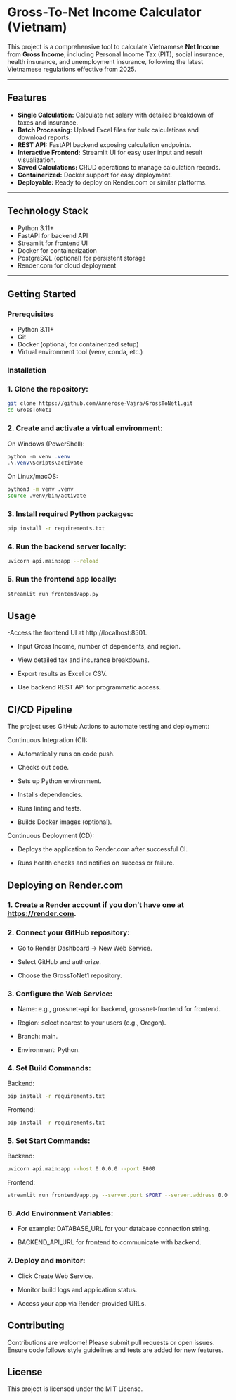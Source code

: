 # Gross-To-Net Income Calculator (Vietnam)

This project is a comprehensive tool to calculate Vietnamese **Net Income** from **Gross Income**, including Personal Income Tax (PIT), social insurance, health insurance, and unemployment insurance, following the latest Vietnamese regulations effective from 2025.

---

## Features

- **Single Calculation:** Calculate net salary with detailed breakdown of taxes and insurance.
- **Batch Processing:** Upload Excel files for bulk calculations and download reports.
- **REST API:** FastAPI backend exposing calculation endpoints.
- **Interactive Frontend:** Streamlit UI for easy user input and result visualization.
- **Saved Calculations:** CRUD operations to manage calculation records.
- **Containerized:** Docker support for easy deployment.
- **Deployable:** Ready to deploy on Render.com or similar platforms.

---

## Technology Stack

- Python 3.11+
- FastAPI for backend API
- Streamlit for frontend UI
- Docker for containerization
- PostgreSQL (optional) for persistent storage
- Render.com for cloud deployment

---

## Getting Started

### Prerequisites

- Python 3.11+
- Git
- Docker (optional, for containerized setup)
- Virtual environment tool (venv, conda, etc.)

### Installation

### 1. Clone the repository:
```bash
git clone https://github.com/Annerose-Vajra/GrossToNet1.git
cd GrossToNet1
```
### 2. Create and activate a virtual environment:

On Windows (PowerShell):

```powershell
python -m venv .venv
.\.venv\Scripts\activate
```
On Linux/macOS:

```bash
python3 -m venv .venv
source .venv/bin/activate
```
### 3. Install required Python packages:

```bash
pip install -r requirements.txt
```
### 4. Run the backend server locally:

```bash
uvicorn api.main:app --reload
```
### 5. Run the frontend app locally:
```bash
streamlit run frontend/app.py
```
## Usage
  -Access the frontend UI at http://localhost:8501.
  
  - Input Gross Income, number of dependents, and region.
  
  - View detailed tax and insurance breakdowns.
  
  - Export results as Excel or CSV.
  
  - Use backend REST API for programmatic access.

## CI/CD Pipeline
The project uses GitHub Actions to automate testing and deployment:

 Continuous Integration (CI):

  - Automatically runs on code push.

  - Checks out code.

  - Sets up Python environment.

  - Installs dependencies.

  - Runs linting and tests.

  - Builds Docker images (optional).

Continuous Deployment (CD):

  - Deploys the application to Render.com after successful CI.

  - Runs health checks and notifies on success or failure.

## Deploying on Render.com
### 1. Create a Render account if you don’t have one at https://render.com.

### 2. Connect your GitHub repository:

 - Go to Render Dashboard → New Web Service.

 - Select GitHub and authorize.

 - Choose the GrossToNet1 repository.

### 3. Configure the Web Service:

 - Name: e.g., grossnet-api for backend, grossnet-frontend for frontend.
  
 - Region: select nearest to your users (e.g., Oregon).
  
 - Branch: main.
  
 - Environment: Python.

### 4. Set Build Commands:

Backend:

```bash
pip install -r requirements.txt
```
Frontend:

```bash
pip install -r requirements.txt
```
### 5. Set Start Commands:

Backend:

```bash
uvicorn api.main:app --host 0.0.0.0 --port 8000
```
Frontend:

```bash
streamlit run frontend/app.py --server.port $PORT --server.address 0.0.0.0
```
### 6. Add Environment Variables:

 - For example: DATABASE_URL for your database connection string.

 - BACKEND_API_URL for frontend to communicate with backend.

### 7. Deploy and monitor:

 - Click Create Web Service.
  
 - Monitor build logs and application status.
  
 - Access your app via Render-provided URLs.

## Contributing
Contributions are welcome!
Please submit pull requests or open issues.
Ensure code follows style guidelines and tests are added for new features.

## License
This project is licensed under the MIT License.